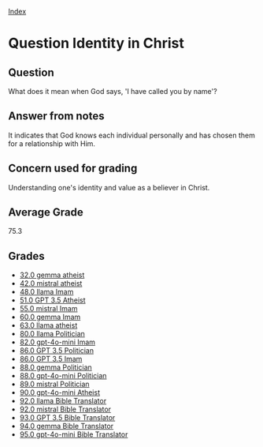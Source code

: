 
[Index](../../index.md)
# Question Identity in Christ
## Question
What does it mean when God says, 'I have called you by name'?

## Answer from notes
It indicates that God knows each individual personally and has chosen them for a relationship with Him.

## Concern used for grading
Understanding one's identity and value as a believer in Christ.

## Average Grade
75.3

## Grades
 * [32.0 gemma atheist](../answers/gemma_atheist/Identity_in_Christ.md)
 * [42.0 mistral atheist](../answers/mistral_atheist/Identity_in_Christ.md)
 * [48.0 llama Imam](../answers/llama_Imam/Identity_in_Christ.md)
 * [51.0 GPT 3.5 Atheist](../answers/GPT_3.5_Atheist/Identity_in_Christ.md)
 * [55.0 mistral Imam](../answers/mistral_Imam/Identity_in_Christ.md)
 * [60.0 gemma Imam](../answers/gemma_Imam/Identity_in_Christ.md)
 * [63.0 llama atheist](../answers/llama_atheist/Identity_in_Christ.md)
 * [80.0 llama Politician](../answers/llama_Politician/Identity_in_Christ.md)
 * [82.0 gpt-4o-mini Imam](../answers/gpt-4o-mini_Imam/Identity_in_Christ.md)
 * [86.0 GPT 3.5 Politician](../answers/GPT_3.5_Politician/Identity_in_Christ.md)
 * [86.0 GPT 3.5 Imam](../answers/GPT_3.5_Imam/Identity_in_Christ.md)
 * [88.0 gemma Politician](../answers/gemma_Politician/Identity_in_Christ.md)
 * [88.0 gpt-4o-mini Politician](../answers/gpt-4o-mini_Politician/Identity_in_Christ.md)
 * [89.0 mistral Politician](../answers/mistral_Politician/Identity_in_Christ.md)
 * [90.0 gpt-4o-mini Atheist](../answers/gpt-4o-mini_Atheist/Identity_in_Christ.md)
 * [92.0 llama Bible Translator](../answers/llama_Bible_Translator/Identity_in_Christ.md)
 * [92.0 mistral Bible Translator](../answers/mistral_Bible_Translator/Identity_in_Christ.md)
 * [93.0 GPT 3.5 Bible Translator](../answers/GPT_3.5_Bible_Translator/Identity_in_Christ.md)
 * [94.0 gemma Bible Translator](../answers/gemma_Bible_Translator/Identity_in_Christ.md)
 * [95.0 gpt-4o-mini Bible Translator](../answers/gpt-4o-mini_Bible_Translator/Identity_in_Christ.md)
